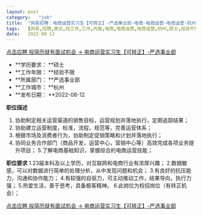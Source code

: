 ```yaml
---
layout:	post
category:	"job"
title:	"网易招聘：电商运营实习生【可转正】-严选事业部-电商-电商运营-电商运营-杭州硕士经验不限"
tags:	[网易,招聘,面试,找工作,工作,内推,电商,电商运营,电商运营,杭州,硕士,经验不限]
date:	2022-08-12
---
```


[点击应聘 投简历就有面试机会 -> 电商运营实习生【可转正】-严选事业部](http://mobile.bole.netease.com/bole/boleDetail?id=41975&employeeId=346f03c3cda5f04c&key=all)



- **学历要求： **硕士
- **工作年限： **经验不限
- **所属部门： **严选事业部
- **工作城市： **杭州
- **发布日期： **2022-08-12



**职位描述**
1. 协助制定相关运营渠道的销售目标，运营规划并落地执行，定期追踪结果；
2. 协助建立运营制度，标准，流程，规范等，完善运营体系；
3. 根据市场及消费者行为，协助制定促销策略和计划并落地执行；
4. 协同业务合作部门（商品开发，运营中心，营销中心等）高效完成各项业务提升项目；
5.了解电商基础知识，掌握综合的电商运营技能；



**职位要求**
1.23届本科及以上学历，对互联网和电商行业有浓厚兴趣；
2.数据敏感，可以对数据进行简单的处理分析，从中发现问题和机会；
3.有良好的抗压能力，沟通和协作能力；
4.有较强的自驱力，可主动推动工作，结果导向，执行力强；
5.热爱生活，善于思考，具备极客精神。
6.此岗位为校招岗位（有转正机会）；



[点击应聘 投简历就有面试机会 -> 电商运营实习生【可转正】-严选事业部](http://mobile.bole.netease.com/bole/boleDetail?id=41975&employeeId=346f03c3cda5f04c&key=all)